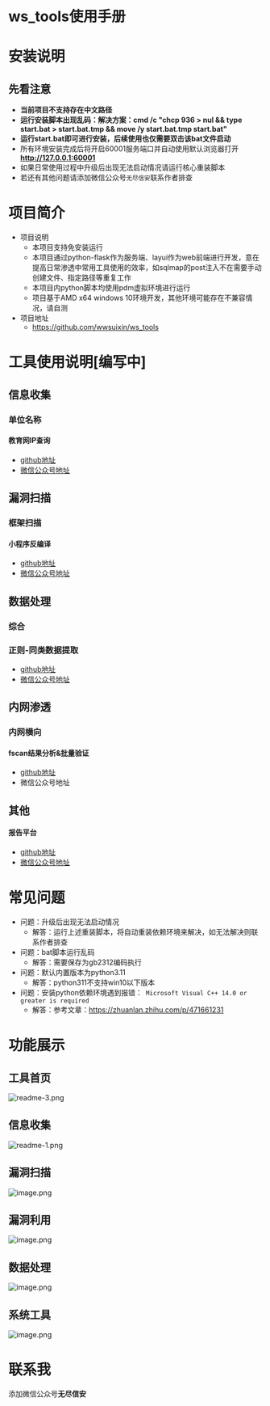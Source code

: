 # ws\_tools使用手册

# 安装说明
## 先看注意

- **当前项目不支持存在中文路径**
- **运行安装脚本出现乱码：解决方案：cmd /c "chcp 936 > nul && type start.bat >  start.bat.tmp && move /y  start.bat.tmp  start.bat"**
- **运行start.bat即可进行安装，后续使用也仅需要双击该bat文件启动**
- 所有环境安装完成后将开启60001服务端口并自动使用默认浏览器打开**http://127.0.0.1:60001**
- 如果日常使用过程中升级后出现无法启动情况请运行核心重装脚本
- 若还有其他问题请添加微信公众号`无尽信安`联系作者排查



# 项目简介
- 项目说明
    -   本项目支持免安装运行
    -   本项目通过python-flask作为服务端、layui作为web前端进行开发，意在提高日常渗透中常用工具使用的效率，如sqlmap的post注入不在需要手动创建文件、指定路径等重复工作
    -   本项目内python脚本均使用pdm虚拟环境进行运行
    -   项目基于AMD x64 windows 10环境开发，其他环境可能存在不兼容情况，请自测
- 项目地址
    -  https://github.com/wwsuixin/ws_tools


# 工具使用说明[编写中]

## 信息收集
### 单位名称
#### 教育网IP查询
- [github地址](files/教育网IP查询)
- [微信公众号地址](https://mp.weixin.qq.com/s/jPHsVteFBdVhuZczXsGkDw)
## 漏洞扫描
### 框架扫描
#### 小程序反编译
- [github地址](files/小程序反编译.md)
- [微信公众号地址](https://mp.weixin.qq.com/s/M3mf04rmHV3S5AvvgWv-BA)
## 数据处理
### 综合
### 正则-同类数据提取
- [github地址](files/正则-同类数据提取.md)
- [微信公众号地址](https://mp.weixin.qq.com/s/PvQaFzZRuxgb2IlhR9-1Mg)
## 内网渗透
### 内网横向
#### fscan结果分析&批量验证
- [github地址](files/fscan结果分析&批量验证.md)
- 微信公众号地址
## 其他
#### 报告平台
- [github地址](files/报告平台.md)
- [微信公众号地址](https://mp.weixin.qq.com/s/TQQXFuoVf8POpzQpBwXilw)

# 常见问题

- 问题：升级后出现无法启动情况
	- 解答：运行上述重装脚本，将自动重装依赖环境来解决，如无法解决则联系作者排查
- 问题：bat脚本运行乱码
	- 解答：需要保存为gb2312编码执行
- 问题：默认内置版本为python3.11
	- 解答：python311不支持win10以下版本
- 问题：安装python依赖环境遇到报错：` Microsoft Visual C++ 14.0 or greater is required`
	- 解答：参考文章：https://zhuanlan.zhihu.com/p/471661231


# 功能展示

## 工具首页

![readme-3.png](https://raw.githubusercontent.com/wwsuixin/images/main/202311112103518.png)


## 信息收集

![readme-1.png](https://raw.githubusercontent.com/wwsuixin/images/main/202311112103333.png)

## 漏洞扫描

![image.png](https://raw.githubusercontent.com/wwsuixin/images/main/202311112104373.png)

## 漏洞利用

![image.png](https://raw.githubusercontent.com/wwsuixin/images/main/202311112104834.png)

## 数据处理

![image.png](https://raw.githubusercontent.com/wwsuixin/images/main/202311112104324.png)

## 系统工具

![image.png](https://raw.githubusercontent.com/wwsuixin/images/main/202311112104296.png)



# 联系我
添加微信公众号**无尽信安**